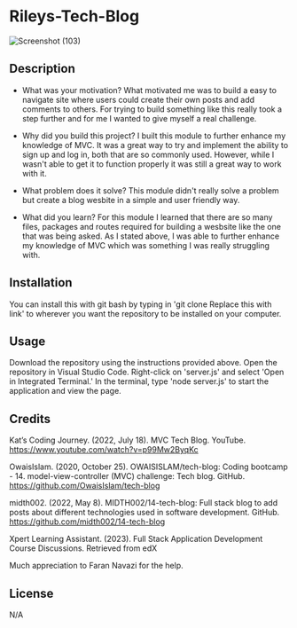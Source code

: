 # Rileys-Tech-Blog

![Screenshot (103)](https://github.com/RileyGlander/Rileys-Tech-Blog/assets/142702948/aa54a405-524f-49a1-85cb-23cc7b6b7242)


## Description
- What was your motivation? What motivated me was to build a easy to navigate site where users could create their own posts and add comments to others. For trying to build something like this really took a step further and for me I wanted to give myself a real challenge.

- Why did you build this project? I built this module to further enhance my knowledge of MVC. It was a great way to try and implement the ability to sign up and log in, both that are so commonly used. However, while I wasn't able to get it to function properly it was still a great way to work with it.

- What problem does it solve? This module didn't really solve a problem but create a blog wesbite in a simple and user friendly way.

- What did you learn? For this module I learned that there are so many files, packages and routes required for building a wesbsite like the one that was being asked. As I stated above, I was able to further enhance my knowledge of MVC which was something I was really struggling with. 


## Installation
You can install this with git bash by typing in 'git clone Replace this with link' to wherever you want the repository to be installed on your computer.

## Usage
Download the repository using the instructions provided above. Open the repository in Visual Studio Code. Right-click on 'server.js' and select 'Open in Integrated Terminal.' In the terminal, type 'node server.js' to start the application and view the page. 

## Credits

Kat’s Coding Journey. (2022, July 18). MVC Tech Blog. YouTube. https://www.youtube.com/watch?v=p99Mw2ByqKc

OwaisIslam. (2020, October 25). OWAISISLAM/tech-blog: Coding bootcamp - 14. model-view-controller (MVC) challenge: Tech blog. GitHub. https://github.com/OwaisIslam/tech-blog 

midth002. (2022, May 8). MIDTH002/14-tech-blog: Full stack blog to add posts about different technologies used in software development. GitHub. https://github.com/midth002/14-tech-blog 

Xpert Learning Assistant. (2023). Full Stack Application Development Course Discussions. Retrieved from edX

Much appreciation to Faran Navazi for the help.

## License
N/A
